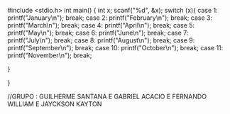 #include <stdio.h>
 int main()
 {
 int x;
 scanf("%d", &x);
 switch (x){
 case 1: printf("January\n");
 break;
 case 2: printf("February\n");
 break;
 case 3: printf("March\n");
 break;
 case 4: printf("April\n");
 break;
 case 5: printf("May\n");
 break;
 case 6: printf("June\n");
 break;
 case 7: printf("July\n");
 break;
 case 8: printf("August\n");
 break;
 case 9: printf("September\n");
 break;
 case 10: printf("October\n");
 break;
 case 11: printf("November\n");
 break;
  
 }
  
 }
  
 //GRUPO : GUILHERME SANTANA E GABRIEL ACACIO E FERNANDO WILLIAM E JAYCKSON KAYTON 
